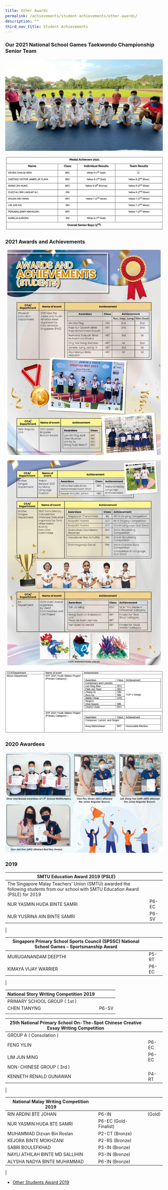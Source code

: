 ```yaml
---
title: Other Awards
permalink: /achievements/student-achievements/other-awards/
description: ""
third_nav_title: Student Achievements
---
```

### Our 2021 National School Games Taekwondo Championship Senior Team

![](/images/TK-1.jpeg)

![](/images/Medal%20Achievers%202021.jpeg)

### 2021 Awards and Achievements

![](/images/P16-page.jpeg)

![](/images/P17-page.jpeg)

![](/images/award-2.jpeg)

### 2020 Awardees 

![](/images/Award1.png)

### 2019


| SMTU Education Award 2019 (PSLE) |  |
|---|---|
| The Singapore Malay Teachers’ Union (SMTU) awarded the following students from our school with SMTU Education Award (PSLE) for 2019 |  |
| NUR YASMIN HUDA BINTE SAMRI | P6-EC |
| NUR YUSRINA AIN BINTE SAMRI | P6-SV |
|

| Singapore Primary School Sports Council (SPSSC) National School Games – Sportsmanship Award |  |
|---|---|
| MURUGANANDAM DEEPTHI | P5-RT |
| KIMAYA VIJAY WARRIER | P6-EC |
|

| National Story Writing Competition 2019 |  |
|---|---|
| PRIMARY SCHOOL GROUP ( 1st ) |  |
| CHEN TIANYNG | P6-SV |
|  |  |

| 25th National Primary School On-The-Spot Chinese Creative Essay Writing Competition |  |
|---|---|
| GROUP A ( Consolation ) |  |
| FENG YILIN | P6-EC |
| LIM JUN MING | P6-EC |
| NON-CHINESE GROUP ( 3rd ) |  |
| KENNETH RENALD GUNAWAN | P4-RT |
|

| National Malay Writing Competition 2019 |  |  |
|---|---|---|
| RIN ARDINI BTE JOHAN | P6-IN | (Gold) |
| NUR YASMIN HUDA BTE SAMRI | P6-EC (Gold-Finalist) |  |
| MUHAMMAD Dizvan Bin Roslan | P2-CT (Bronze) |  |
| KEJORA BINTE MOKHZANI | P2-RS (Bronze) |  |
| SABRI BOULEFKHAD | P3-IN (Bronze) |  |
| NAYLI ATHILAH BINTE MD SALLIHIN | P3-IN (Bronze) |  |
| ALYSHA NADYA BINTE MUHAMMAD | P6-IN (Bronze) |  |
|

* [Other Students Award 2019](/files/2019%20awards.pdf)